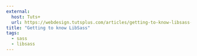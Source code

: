 ```yaml
---
external:
  host: Tuts+
  url: https://webdesign.tutsplus.com/articles/getting-to-know-libsass--cms-23114
title: "Getting to know LibSass"
tags:
  - sass
  - libsass
---
```

